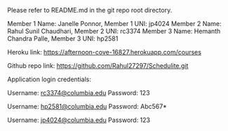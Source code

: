 Please refer to README.md in the git repo root directory.

Member 1 Name: Janelle Ponnor, 
Member 1 UNI: jp4024
Member 2 Name: Rahul Sunil Chaudhari, 
Member 2 UNI: rc3374
Member 3 Name: Hemanth Chandra Palle, 
Member 3 UNI: hp2581


Heroku link: https://afternoon-cove-16827.herokuapp.com/courses

Github repo link: https://github.com/Rahul27297/Schedulite.git


Application login credentials:

Username: rc3374@columbia.edu
Password: 123


Username: hp2581@columbia.edu
Password: Abc567*


Username: jp4024@columbia.edu
Password: 123
